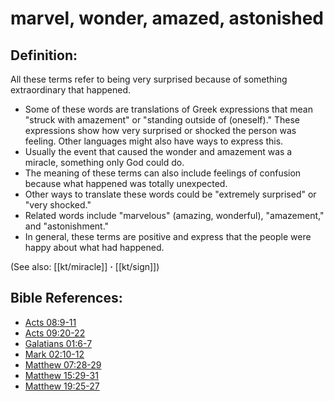 # marvel, wonder, amazed, astonished #

## Definition: ##

All these terms refer to being very surprised because of something extraordinary that happened.

* Some of these words are translations of Greek expressions that mean "struck with amazement" or "standing outside of (oneself)." These expressions show how very surprised or shocked the person was feeling. Other languages might also have ways to express this.
* Usually the event that caused the wonder and amazement was a miracle, something only God could do.
* The meaning of these terms can also include feelings of confusion because what happened was totally unexpected.
* Other ways to translate these words could be "extremely surprised" or "very shocked."
* Related words include "marvelous" (amazing, wonderful), "amazement," and "astonishment."
* In general, these terms are positive and express that the people were happy about what had happened.

(See also: [[kt/miracle]] **·** [[kt/sign]])

## Bible References: ##

* [Acts 08:9-11](en/tn/act/help/08/09)
* [Acts 09:20-22](en/tn/act/help/09/20)
* [Galatians 01:6-7](en/tn/gal/help/01/06)
* [Mark 02:10-12](en/tn/mrk/help/02/10)
* [Matthew 07:28-29](en/tn/mat/help/07/28)
* [Matthew 15:29-31](en/tn/mat/help/15/29)
* [Matthew 19:25-27](en/tn/mat/help/19/25)